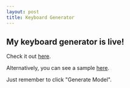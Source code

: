 ```yaml
---
layout: post
title: Keyboard Generator
---
```

## My keyboard generator is live!

Check it out [here](https://i.madeathing.ie/keyboard-generator).

Alternatively, you can see a sample [here](https://i.madeathing.ie/keyboard-generator/#/?keys=%5B%5B%22Key%201%22%2C0%2C0%2C0%2C0%2C9%2C-5%2C5%2C0%5D%2C%5B%22Key%202%22%2C0%2C1%2C60%2C0%2C5%2C-20%2C0%2C0%5D%2C%5B%22Key%203%22%2C0%2C2%2C120%2C0%2C3%2C-20%2C0%2C0%5D%2C%5B%22Key%204%22%2C0%2C3%2C180%2C0%2C1%2C-20%2C0%2C0%5D%2C%5B%22Key%205%22%2C0%2C4%2C240%2C0%2C3%2C-20%2C0%2C0%5D%2C%5B%22Key%206%22%2C0%2C5%2C299%2C0%2C7%2C-20%2C-10%2C0%5D%2C%5B%22Key%207%22%2C1%2C0%2C0%2C60%2C5%2C-10%2C10%2C0%5D%2C%5B%22Key%208%22%2C1%2C1%2C60%2C60%2C1%2C-10%2C0%2C0%5D%2C%5B%22Key%209%22%2C1%2C2%2C120%2C60%2C-1%2C-10%2C0%2C0%5D%2C%5B%22Key%2010%22%2C1%2C3%2C180%2C60%2C-3%2C-10%2C0%2C0%5D%2C%5B%22Key%2011%22%2C1%2C4%2C240%2C60%2C-1%2C-10%2C0%2C0%5D%2C%5B%22Key%2012%22%2C1%2C5%2C300%2C60%2C3%2C-10%2C-10%2C0%5D%2C%5B%22Key%2013%22%2C2%2C0%2C0%2C120%2C2%2C0%2C10%2C0%5D%2C%5B%22Key%2014%22%2C2%2C1%2C60%2C120%2C-2%2C0%2C0%2C0%5D%2C%5B%22Key%2015%22%2C2%2C2%2C120%2C120%2C-3%2C0%2C0%2C0%5D%2C%5B%22Key%2016%22%2C2%2C3%2C180%2C120%2C-3%2C0%2C0%2C0%5D%2C%5B%22Key%2017%22%2C2%2C4%2C240%2C120%2C-3%2C0%2C0%2C0%5D%2C%5B%22Key%2018%22%2C2%2C5%2C300%2C120%2C0%2C0%2C-10%2C0%5D%2C%5B%22Key%2019%22%2C3%2C0%2C0%2C180%2C5%2C10%2C10%2C0%5D%2C%5B%22Key%2020%22%2C3%2C1%2C60%2C180%2C1%2C10%2C0%2C0%5D%2C%5B%22Key%2021%22%2C3%2C2%2C120%2C180%2C0%2C10%2C0%2C0%5D%2C%5B%22Key%2022%22%2C3%2C3%2C180%2C180%2C0%2C10%2C0%2C0%5D%2C%5B%22Key%2023%22%2C3%2C4%2C240%2C180%2C0%2C10%2C0%2C0%5D%2C%5B%22Key%2024%22%2C3%2C5%2C300%2C180%2C3%2C10%2C-10%2C0%5D%2C%5B%22Key%2026%22%2C4%2C1%2C60%2C240%2C3%2C20%2C0%2C0%5D%2C%5B%22Key%2027%22%2C4%2C2%2C120%2C240%2C3%2C20%2C0%2C0%5D%2C%5B%22Key%2028%22%2C4%2C3%2C180%2C240%2C3%2C20%2C0%2C0%5D%2C%5B%22Key%2029%22%2C4%2C4%2C335%2C271%2C3%2C-10%2C10%2C15%5D%2C%5B%22Key%2034%22%2C5%2C3%2C269%2C299%2C3%2C-10%2C5%2C10%5D%2C%5B%22Key%2035%22%2C5%2C4%2C324%2C330%2C0%2C-15%2C15%2C10%5D%2C%5B%22Key%2036%22%2C5%2C5%2C380%2C360%2C-5%2C-15%2C20%2C10%5D%2C%5B%22Key%2030%22%2C4%2C5%2C390%2C301%2C-3%2C-10%2C20%2C10%5D%5D). 

Just remember to click "Generate Model".

